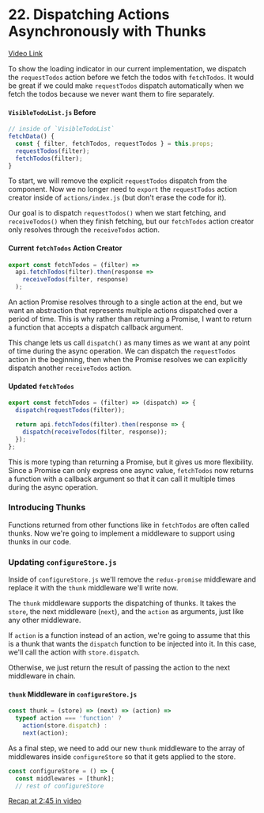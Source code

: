 # 22. Dispatching Actions Asynchronously with Thunks
[Video Link](https://egghead.io/lessons/javascript-redux-dispatching-actions-asynchronously-with-thunks)

To show the loading indicator in our current implementation, we dispatch the `requestTodos` action before we fetch the todos with `fetchTodos`. It would be great if we could make `requestTodos` dispatch automatically when we fetch the todos because we never want them to fire separately.

#### `VisibleTodoList.js` Before
```javascript
// inside of `VisibleTodoList`
fetchData() {
  const { filter, fetchTodos, requestTodos } = this.props;
  requestTodos(filter);
  fetchTodos(filter);
}
```


To start, we will remove the explicit `requestTodos` dispatch from the component. Now we no longer need to `export` the `requestTodos` action creator inside of `actions/index.js` (but don't erase the code for it).

Our goal is to dispatch `requestTodos()` when we start fetching, and `receiveTodos()` when they finish fetching, but our `fetchTodos` action creator only resolves through the `receiveTodos` action.

#### Current `fetchTodos` Action Creator
```javascript
export const fetchTodos = (filter) =>
  api.fetchTodos(filter).then(response =>
    receiveTodos(filter, response)
  );
```

An action Promise resolves through to a single action at the end, but we want an abstraction that represents multiple actions dispatched over a period of time. This is why rather than returning a Promise, I want to return a function that accepts a dispatch callback argument.

This change lets us call `dispatch()` as many times as we want at any point of time during the async operation. We can dispatch the `requestTodos` action in the beginning, then when the Promise resolves we can explicitly dispatch another `receiveTodos` action.

#### Updated `fetchTodos`
```javascript
export const fetchTodos = (filter) => (dispatch) => {
  dispatch(requestTodos(filter));

  return api.fetchTodos(filter).then(response => {
    dispatch(receiveTodos(filter, response));
  });
};
```

This is more typing than returning a Promise, but it gives us more flexibility. Since a Promise can only express one async value, `fetchTodos` now returns a function with a callback argument so that it can call it multiple times during the async operation.

### Introducing Thunks

Functions returned from other functions like in `fetchTodos` are often called thunks. Now we're going to implement a middleware to support using thunks in our code.

### Updating `configureStore.js`

Inside of `configureStore.js` we'll remove the `redux-promise` middleware and replace it with the `thunk` middleware we'll write now.

The `thunk` middleware supports the dispatching of thunks. It takes the `store`, the next middleware (`next`), and the `action` as arguments, just like any other middleware.

If `action` is a function instead of an action, we're going to assume that this is a thunk that wants the `dispatch` function to be injected into it. In this case, we'll call the action with `store.dispatch`.

Otherwise, we just return the result of passing the action to the next middleware in chain.

#### `thunk` Middleware in `configureStore.js`
```javascript
const thunk = (store) => (next) => (action) =>
  typeof action === 'function' ?
    action(store.dispatch) :
    next(action);
```

As a final step, we need to add our new `thunk` middleware to the array of middlewares inside `configureStore` so that it gets applied to the store.

```javascript
const configureStore = () => {
  const middlewares = [thunk];
  // rest of configureStore
```

[Recap at 2:45 in video](https://egghead.io/lessons/javascript-redux-dispatching-actions-asynchronously-with-thunks)
